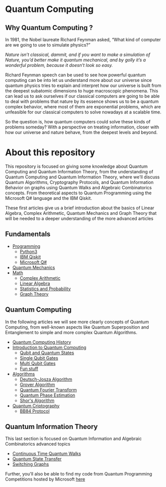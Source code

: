 # Quantum Computing

## Why Quantum Computing ?

In 1981, the Nobel laureate Richard Feynman asked, “What kind of computer are we going to use to simulate physics?”

*Nature isn’t classical, dammit, and if you want to make a simulation of Nature, you’d better make it quantum mechanical, and by golly it’s a wonderful problem, because it doesn’t look so easy.*

Richard Feynman speech can be used to see how powerful quantum computing can be into let us understand more about our universe since quantum physics tries to explain and interpret how our universe is built from the deepest subatomic dimensions to huge macroscopic phenomena. This can lead us to ask ourselves if our classical computers are going to be able to deal with problems that nature by its essence shows us to be a quantum complex behavior, where most of them are exponential problems, which are unfeasible for our classical computers to solve nowadays at a scalable time.

So the question is, how quantum computers could solve these kinds of problems someday? With a perspective on treating information, closer with how our universe and nature behave, from the deepest levels and beyond.

# About this repository

This repository is focused on giving some knowledge about Quantum Computing and Quantum Information Theory, from the understanding of Quantum Computing and Quantum Information Theory, where we'll discuss Quantum Algorithms, Cryptography Protocols, and Quantum Information Behavior on graphs using Quantum Walks and Algebraic Combinatorics concepts. From theoretical aspects to Quantum Programming using the Microsoft Q\# language and the IBM Qiskit.

These first articles give us a brief introduction about the basics of Linear Algebra, Complex Arithmetic, Quantum Mechanics and Graph Theory that will be needed to a deeper understanding of the more advanced articles

## Fundamentals
* [Programming]()
	* [Python3]()
	* [IBM Qiskit]()
	* [Microsoft Q#]()
* [Quantum Mechanics]() 
* [Math]()
	* [Complex Arithmetic]()
	* [Linear Algebra]()
	* [Statistics and Probability]()
	* [Graph Theory]()

## Quantum Computing
In the following articles we will see more clearly concepts of Quantum Computing, from well-known aspects like Quantum Superposition and Entanglement to simple and more complex Quantum Algorithms.

* [Quantum Computing History]()
* [Introduction to Quantum Computing]() 
	* [Qubit and Quantum States]()
	* [Single Qubit Gates]()
	* [Multi Qubit Gates]()
	* [Fun stuff]()
* [Algorithms]()
	* [Deutsch-Josza Algorithm](https://github.com/matheusmtta/Quantum-Computing/blob/master/Algorithms/Deutsch-Josza.ipynb)
	* [Grover Algorithm](https://github.com/matheusmtta/Quantum-Computing/blob/master/Algorithms/Grover.ipynb)
	* [Quantum Fourier Transform]()
	* [Quantum Phase Estimation]()
	* [Shor's Algorithm]()
* [Quantum Criptography]()
	* [BB84 Protocol]()
	
## Quantum Information Theory
This last section is focused on Quantum Information and Algebraic Combinatorics advanced topics
* [Continuous Time Quantum Walks]()
* [Quantum State Transfer]()
* [Switching Graphs]()

Further, you'll also be able to find my code from Quantum Programming Competitions hosted by Microsoft [here](https://github.com/matheusmtta/Quantum-Computing/tree/master/Microsoft%20Q%23) 
